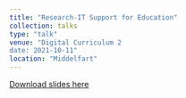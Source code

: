 ```yaml
---
title: "Research-IT Support for Education"
collection: talks
type: "talk"
venue: "Digital Curriculum 2
date: 2021-10-11"
location: "Middelfart"
---
```


[Download slides here](http://knielbo.github.io/files/kln_dc2_support.pdf)
